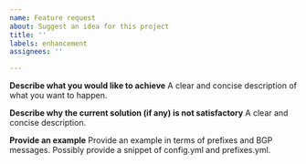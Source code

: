 ```yaml
---
name: Feature request
about: Suggest an idea for this project
title: ''
labels: enhancement
assignees: ''

---
```


**Describe what you would like to achieve**
A clear and concise description of what you want to happen.

**Describe why the current solution (if any) is not satisfactory**
A clear and concise description.

**Provide an example**
Provide an example in terms of prefixes and BGP messages. Possibly provide a snippet of config.yml and prefixes.yml.